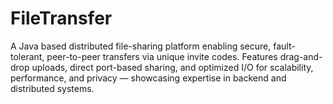 # FileTransfer
A Java based distributed file-sharing platform enabling secure, fault-tolerant, peer-to-peer transfers via unique invite codes. Features drag-and-drop uploads, direct port-based sharing, and optimized I/O for scalability, performance, and privacy — showcasing expertise in backend and distributed systems.

